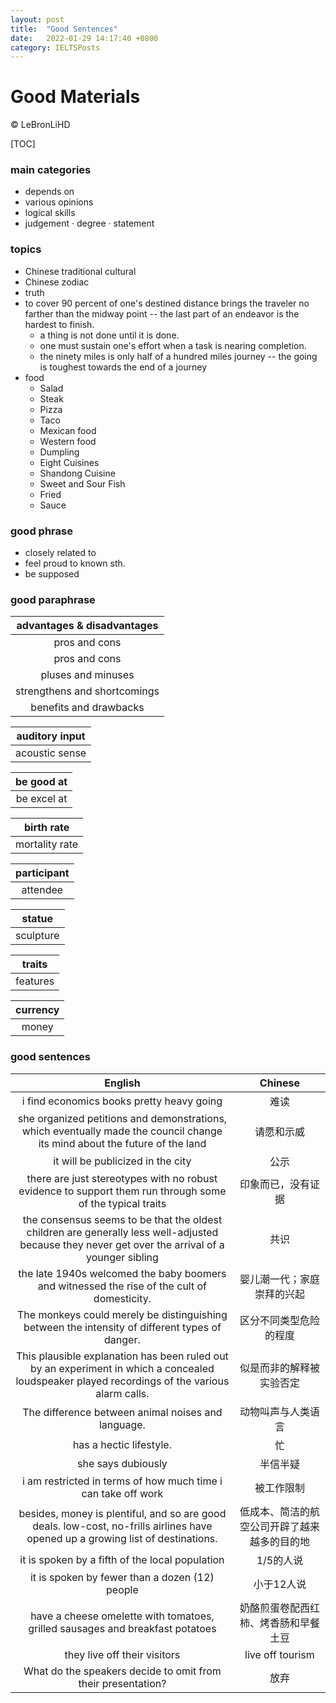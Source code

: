 ```yaml
---
layout: post
title:  "Good Sentences"
date:   2022-01-29 14:17:40 +0800
category: IELTSPosts
---
```


# Good Materials

&copy; LeBronLiHD

[TOC]

### main categories

- depends on
- various opinions
- logical skills
- judgement · degree · statement

### topics

- Chinese traditional cultural
- Chinese zodiac
- truth
- to cover 90 percent of one's destined distance brings the traveler no farther than the midway point -- the last part of an endeavor is the hardest to finish.
  - a thing is not done until it is done.
  - one must sustain one's effort when a task is nearing completion.
  - the ninety miles is only half of a hundred miles journey -- the going is toughest towards the end of a journey
- food
  - Salad 
  - Steak 
  - Pizza 
  - Taco 
  - Mexican food
  - Western food
  - Dumpling 
  - Eight Cuisines 
  - Shandong Cuisine 
  - Sweet and Sour Fish 
  - Fried
  - Sauce

### good phrase

- closely related to
- feel proud to known sth.
- be supposed

### good paraphrase

| advantages & disadvantages |
|:--:|
| pros and cons|
| pros and cons| 
| pluses and minuses| 
|  strengthens and shortcomings| 
| benefits and drawbacks| 

| auditory input   |
|:-----:|
|   acoustic sense  |

|  be good at  |
|:-----:|
|    be excel at  |

| birth rate   |
|:-----:|
|  mortality rate   |

| participant   |
|:-----:|
|  attendee   |

| statue   |
|:-----:|
|  sculpture   |

|   traits |
|:-----:|
|   features  |

|  currency  |
|:-----:|
|   money  |

### good sentences

|                  English                  | Chinese |
| :---------------------------------------: | :-----: |
| i find economics books pretty heavy going |  难读   |
|she organized petitions and demonstrations, which eventually made the council change its mind about the future of the land|请愿和示威|
|it will be publicized in the city|公示|
|there are just stereotypes with no robust evidence to support them run through some of the typical traits | 印象而已，没有证据 |
|the consensus seems to be that the oldest children are generally less well-adjusted because they never get over the arrival of a younger sibling | 共识|
|the late 1940s welcomed the baby boomers and witnessed the rise of the cult of domesticity.|婴儿潮一代；家庭崇拜的兴起 |
|The monkeys could merely be distinguishing between the intensity of different types of danger.| 区分不同类型危险的程度 |
|This plausible explanation has been ruled out by an experiment in which a concealed loudspeaker played recordings of the various alarm calls.| 似是而非的解释被实验否定 |
|The difference between animal noises and language.| 动物叫声与人类语言 |
|has a hectic lifestyle.|忙|
|she says dubiously|半信半疑|
|i am restricted in terms of how much time i can take off work | 被工作限制 |
| besides, money is plentiful, and so are good deals. low-cost, no-frills airlines have opened up a growing list of destinations.| 低成本、简洁的航空公司开辟了越来越多的目的地 | 
|it is spoken by a fifth of the local population|1/5的人说|
| it is spoken by fewer than a dozen (12) people| 小于12人说|
|have a cheese omelette with tomatoes, grilled sausages and breakfast potatoes| 奶酪煎蛋卷配西红柿、烤香肠和早餐土豆 |
| they live off their visitors| live off tourism |
|What do the speakers decide to omit from their presentation?| 放弃|
